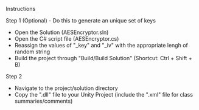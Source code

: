 Instructions

Step 1 (Optional) - Do this to generate an unique set of keys
- Open the Solution (AESEncryptor.sln)
- Open the C# script file (AESEncryptor.cs)
- Reassign the values of "_key" and "_iv" with the appropriate lengh of random string
- Build the project through "Build/Build Solution" (Shortcut: Ctrl + Shift + B)

Step 2
- Navigate to the project/solution directory 
- Copy the ".dll" file to your Unity Project (include the ".xml" file for class summaries/comments)